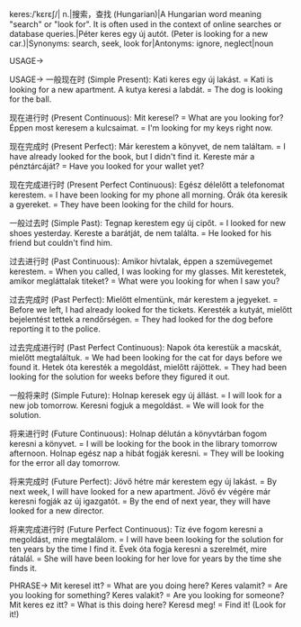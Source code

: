 keres:/ˈkɛrɛʃ/| n.|搜索，查找 (Hungarian)|A Hungarian word meaning "search" or "look for". It is often used in the context of online searches or database queries.|Péter keres egy új autót. (Peter is looking for a new car.)|Synonyms: search, seek, look for|Antonyms: ignore, neglect|noun

USAGE->

USAGE->
一般现在时 (Simple Present):
Kati keres egy új lakást. = Kati is looking for a new apartment.
A kutya keresi a labdát. = The dog is looking for the ball.

现在进行时 (Present Continuous):
Mit keresel? = What are you looking for?
Éppen most keresem a kulcsaimat. = I'm looking for my keys right now.

现在完成时 (Present Perfect):
Már kerestem a könyvet, de nem találtam. = I have already looked for the book, but I didn't find it.
Kereste már a pénztárcáját? = Have you looked for your wallet yet?

现在完成进行时 (Present Perfect Continuous):
Egész délelőtt a telefonomat kerestem. = I have been looking for my phone all morning.
Órák óta keresik a  gyereket. = They have been looking for the child for hours.

一般过去时 (Simple Past):
Tegnap kerestem egy új cipőt. = I looked for new shoes yesterday.
Kereste a barátját, de nem találta. = He looked for his friend but couldn't find him.


过去进行时 (Past Continuous):
Amikor hívtalak, éppen a szemüvegemet kerestem. = When you called, I was looking for my glasses.
Mit kerestetek, amikor megláttalak titeket? = What were you looking for when I saw you?

过去完成时 (Past Perfect):
Mielőtt elmentünk, már kerestem a jegyeket. = Before we left, I had already looked for the tickets.
Keresték a kutyát, mielőtt bejelentést tettek a rendőrségen. = They had looked for the dog before reporting it to the police.

过去完成进行时 (Past Perfect Continuous):
Napok óta kerestük a macskát, mielőtt megtaláltuk. = We had been looking for the cat for days before we found it.
Hetek óta keresték a megoldást, mielőtt rájöttek. = They had been looking for the solution for weeks before they figured it out.

一般将来时 (Simple Future):
Holnap keresek egy új állást. = I will look for a new job tomorrow.
Keresni fogjuk a megoldást. = We will look for the solution.

将来进行时 (Future Continuous):
Holnap délután a könyvtárban fogom keresni a könyvet. = I will be looking for the book in the library tomorrow afternoon.
Holnap egész nap a hibát fogják keresni. = They will be looking for the error all day tomorrow.

将来完成时 (Future Perfect):
Jövő hétre már kerestem egy új lakást. = By next week, I will have looked for a new apartment.
Jövő év végére már keresni fogják az új igazgatót. = By the end of next year, they will have looked for a new director.

将来完成进行时 (Future Perfect Continuous):
Tíz éve fogom keresni a megoldást, mire megtalálom. = I will have been looking for the solution for ten years by the time I find it.
Évek óta fogja keresni a szerelmét, mire rátalál. = She will have been looking for her love for years by the time she finds it.



PHRASE->
Mit keresel itt? = What are you doing here?
Keres valamit? = Are you looking for something?
Keres valakit? = Are you looking for someone?
Mit keres ez itt? = What is this doing here?
Keresd meg! = Find it! (Look for it!)
